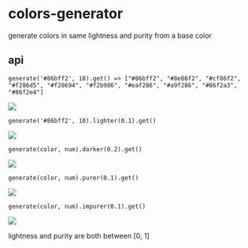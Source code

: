 # colors-generator

generate colors in same lightness and purity from a base color

## api

```
generate('#86bff2', 10).get() => ["#86bff2", "#8e86f2", "#cf86f2", "#f286d5", "#f28694", "#f2b986", "#eaf286", "#a9f286", "#86f2a3", "#86f2e4"]
```

![](https://img.alicdn.com/tfs/TB1FEnmQFXXXXcjXVXXXXXXXXXX-1379-145.png)

```
generate('#86bff2', 10).lighter(0.1).get()
```

![](https://img.alicdn.com/tfs/TB1DOLFQFXXXXceXpXXXXXXXXXX-1382-132.png)


```
generate(color, num).darker(0.2).get()
```

![](https://img.alicdn.com/tfs/TB1uo2VQFXXXXXiXXXXXXXXXXXX-1376-117.png)

```
generate(color, num).purer(0.1).get()
```

![](https://img.alicdn.com/tfs/TB1xbPmQFXXXXceXVXXXXXXXXXX-1390-134.png)

```
generate(color, num).impurer(0.1).get()
```

![](https://img.alicdn.com/tfs/TB1FEnmQFXXXXcjXVXXXXXXXXXX-1379-145.png)

lightness and purity are both between [0, 1]
